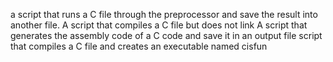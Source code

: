 a script that runs a C file through the preprocessor and save the result into another file.
A script that compiles a C file but does not link
A script that generates the assembly code of a C code and save it in an output file
 script that compiles a C file and creates an executable named cisfun
